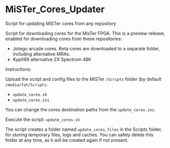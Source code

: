 # MiSTer_Cores_Updater
Script for updating MiSTer cores from any repository

Script for downloading cores for the MisTer FPGA.
This is a preview release, enabled for downloading cores from these repositories:
* Jotego arcade cores. Beta cores are downloaded to a separate folder, including alternative MRAs.
* Kyp069 alternative ZX Spectrum 48K 

Instructions:

Upload the script and config files to the MiSTer `/Scripts` folder (by default `/media/fat/Scripts`:
* `update_cores.sh`
* `update_cores.ini`

You can change the cores destination paths from the `update_cores.ini`.

Execute the script: `update_cores.sh`

The script creates a folder named `update_cores_files` in the Scripts folder, for storing temporary files, logs and caches. You can safely delete this folder at any time, as it will be created again if not present.
